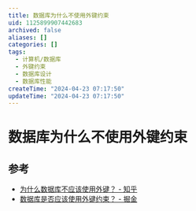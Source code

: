 ```yaml
---
title: 数据库为什么不使用外键约束
uid: 1125899907442683
archived: false
aliases: []
categories: []
tags:
  - 计算机/数据库
  - 外键约束
  - 数据库设计
  - 数据库性能
createTime: "2024-04-23 07:17:50"
updateTime: "2024-04-23 07:17:50"
---
```


# 数据库为什么不使用外键约束

## 参考

- [为什么数据库不应该使用外键？ - 知乎](https://zhuanlan.zhihu.com/p/252840511)
- [数据库是否应该使用外键约束？ - 掘金](https://juejin.cn/post/7177534316396691512)
